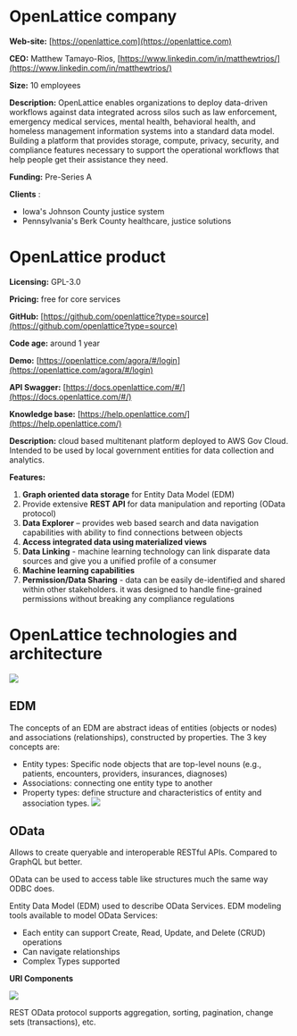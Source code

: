 # OpenLattice company

**Web-site:** [https://openlattice.com](https://openlattice.com)

**CEO:** Matthew Tamayo-Rios, [https://www.linkedin.com/in/matthewtrios/](https://www.linkedin.com/in/matthewtrios/)

**Size:** 10 employees

**Description:** OpenLattice enables organizations to deploy data-driven workflows against data integrated across silos such as law enforcement, emergency medical services, mental health, behavioral health, and homeless management information systems into a standard data model. Building a platform that provides storage, compute, privacy, security, and compliance features necessary to support the operational workflows that help people get their assistance they need.

**Funding:** Pre-Series A

**Clients** :
- Iowa&#39;s Johnson County justice system
- Pennsylvania&#39;s Berk County healthcare, justice solutions

# OpenLattice product
**Licensing:** GPL-3.0

**Pricing:** free for core services

**GitHub:** [https://github.com/openlattice?type=source](https://github.com/openlattice?type=source)

**Code age:** around 1 year

**Demo:** [https://openlattice.com/agora/#/login](https://openlattice.com/agora/#/login)

**API Swagger:** [https://docs.openlattice.com/#/](https://docs.openlattice.com/#/)

**Knowledge base:** [https://help.openlattice.com/](https://help.openlattice.com/)

**Description:** cloud based multitenant platform deployed to AWS Gov Cloud. Intended to be used by local government entities for data collection and analytics.

**Features:**
1. 	__Graph oriented data storage__ for Entity Data Model (EDM)
2. Provide extensive __REST API__ for data manipulation and reporting (OData protocol)
3. __Data Explorer__ – provides web based search and data navigation capabilities with ability to find connections between objects
4. __Access integrated data using materialized views__
5. __Data Linking__ - machine learning technology can link disparate data sources and give you a unified profile of a consumer
6. __Machine learning capabilities__
7. __Permission/Data Sharing__ -  data can be easily de-identified and shared within other stakeholders. it was designed to handle fine-grained permissions without breaking any compliance regulations


# OpenLattice technologies and architecture
![](https://github.com/ca-cwds/development-practices/blob/master/images/openlattice/openlattice_architecture.png)


## EDM
The concepts of an EDM are abstract ideas of entities (objects or nodes) and associations (relationships), constructed by properties. The 3 key concepts are:
- Entity types: Specific node objects that are top-level nouns (e.g., patients, encounters, providers, insurances, diagnoses)
- Associations: connecting one entity type to another
- Property types: define structure and characteristics of entity and association types.
![](https://github.com/ca-cwds/development-practices/blob/master/images/openlattice/EDM.png)

## OData
Allows to create queryable and interoperable RESTful APIs. Compared to GraphQL but better.

OData can be used to access table like structures much the same way ODBC does.

Entity Data Model (EDM) used to describe OData Services. EDM modeling tools available to model OData Services:
- Each entity can support Create,  Read, Update, and Delete (CRUD) operations
- Can navigate relationships
- Complex Types supported

**URI Components**

![](https://github.com/ca-cwds/development-practices/blob/master/images/openlattice/OData_URL.png)

REST OData protocol supports aggregation, sorting, pagination, change sets (transactions), etc.